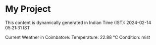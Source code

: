 # My Project

This content is dynamically generated in Indian Time (IST): 2024-02-14 05:21:31 IST


Current Weather in Coimbatore:
Temperature: 22.88 °C
Condition: mist
